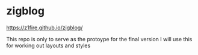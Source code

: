 # zigblog

https://z1fire.github.io/zigblog/

This repo is only to serve as the protoype for the final version
I will use this for working out layouts and styles
